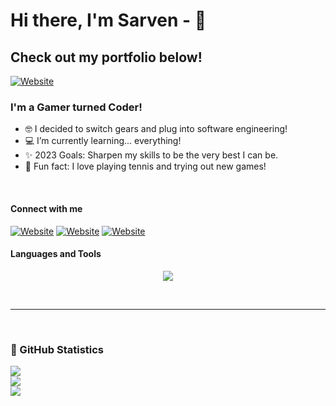 # Hi there, I'm Sarven - 🤙 
## Check out my portfolio below!

[![Website](https://img.shields.io/badge/website-000000?style=for-the-badge&logo=About.me&logoColor=white
)](https://sornekian.com)


### I'm a Gamer turned Coder!

- 🤓 I decided to switch gears and plug into software engineering!
- 💻 I’m currently learning... everything! 
- ✨ 2023 Goals: Sharpen my skills to be the very best I can be.
- 🎾 Fun fact: I love playing tennis and trying out new games!
<br />

#### Connect with me

[![Website](https://img.shields.io/badge/LinkedIn-0077B5?style=for-the-badge&logo=linkedin&logoColor=white
)](https://www.linkedin.com/in/sarven-ornekian/)&nbsp;[![Website](https://img.shields.io/badge/Instagram-E4405F?style=for-the-badge&logo=instagram&logoColor=white
)](https://www.instagram.com/thesarv/)&nbsp;[![Website](https://img.shields.io/badge/Steam-000000?style=for-the-badge&logo=steam&logoColor=white
)](https://steamcommunity.com/profiles/76561197979972068)
<br />

#### Languages and Tools

<p align="center">
  <a href="https://skillicons.dev">
    <img src="https://skillicons.dev/icons?i=aws,css,django,express,github,heroku,html,js,nodejs,postgres,py,react,replit,sass,vscode" />
  </a>
</p>

<br />

---

<br /> 

### 👾 GitHub Statistics

![](https://github-readme-stats.vercel.app/api?username=sornekian&theme=tokyonight&hide_border=false&include_all_commits=false&count_private=false)<br/>
![](https://github-readme-streak-stats.herokuapp.com/?user=sornekian&theme=tokyonight&hide_border=false)<br/>
![](https://github-readme-stats.vercel.app/api/top-langs/?username=sornekian&theme=tokyonight&hide_border=false&include_all_commits=false&count_private=false&layout=compact)
